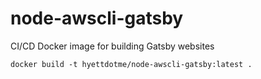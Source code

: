 # node-awscli-gatsby

CI/CD Docker image for building Gatsby websites

```
docker build -t hyettdotme/node-awscli-gatsby:latest .
```
